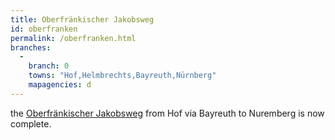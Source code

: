 ```yaml
---
title: Oberfränkischer Jakobsweg
id: oberfranken
permalink: /oberfranken.html
branches:
  -
    branch: 0
    towns: "Hof,Helmbrechts,Bayreuth,Nürnberg"
    mapagencies: d
---
```


the [Oberfränkischer Jakobsweg][0] from Hof via Bayreuth to Nuremberg is now complete.

[0]: http://www.jakobus-oberfranken.de/
